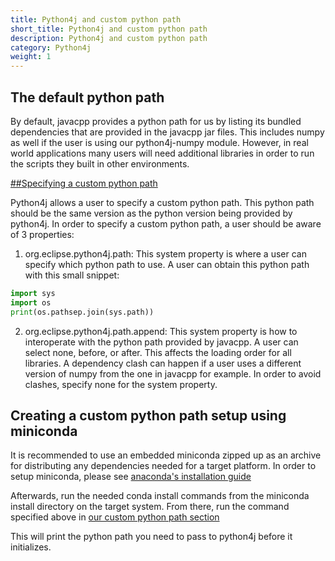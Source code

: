 ```yaml
---
title: Python4j and custom python path
short_title: Python4j and custom python path
description: Python4j and custom python path
category: Python4j
weight: 1
---
```


## The default python path

By default, javacpp provides a python path for us by listing its bundled dependencies
that are provided in the javacpp jar files. This includes numpy as well if the user
is using our python4j-numpy module. However, in real world applications many users will need additional libraries in order to run the scripts they built in other environments.

[##Specifying a custom python path](#custom-python-path)

Python4j allows a user to specify a custom python path. This python path should be the same version
as the python version being provided by python4j. In order to specify a custom python path, a user should be aware of 3 properties:
1. org.eclipse.python4j.path: This system property is where a user can specify which python path to use.
A user can obtain this python path with this small snippet:
```python
import sys
import os
print(os.pathsep.join(sys.path))
```
 
2. org.eclipse.python4j.path.append: This system property is how to interoperate with the python path provided
by javacpp. A user can select none, before, or after. This affects the loading order for all libraries.
A dependency clash can happen if a user uses a different version of numpy from the one in javacpp for example.
In order to avoid clashes, specify none for the system property.


## Creating a custom python path setup using miniconda

It is recommended to use an embedded miniconda zipped up as an archive for distributing any dependencies needed for a target platform. In order to setup miniconda, please see [anaconda's installation guide](https://conda.io/projects/conda/en/latest/user-guide/install/index.html)

Afterwards, run the needed conda install commands from the miniconda install directory on the target system. From there, run the command specified above in [our custom python path section](#custom-python-path)

This will print the python path you need to pass to python4j before it initializes.